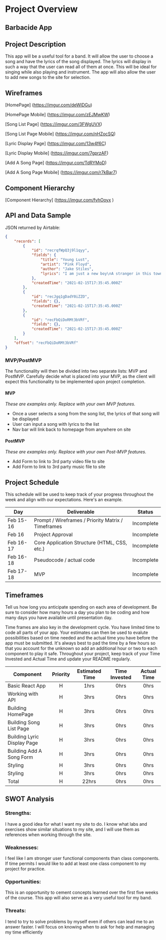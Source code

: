 # Project Overview

## Barbacide App

## Project Description

This app will be a useful tool for a band.  It will allow the user to choose a song and have the lyrics of the song displayed.  The lyrics will display in such a way that the user can read all of them at once.  This will be ideal for singing while also playing and instrument. The app will also allow the user to add new songs to the site for selection. 

## Wireframes

[HomePage] (https://imgur.com/deWIDGu)

[HomePage Mobile] (https://imgur.com/zEJMwKW)

[Song List Page] (https://imgur.com/3FWgUVX)

[Song List Page Mobile] (https://imgur.com/nHZocSQ)

[Lyric Display Page] (https://imgur.com/13w4f6C)

[Lyric Display Mobile] (https://imgur.com/7gprzAF)

[Add A Song Page] (https://imgur.com/TdRYMoD)

[Add A Song Page Mobile] (https://imgur.com/r7kBar7)

## Component Hierarchy
[Component Hierarchy] (https://imgur.com/fvhOoyx
)

## API and Data Sample

JSON returned by Airtable:

```json
{
    "records": [
        {
            "id": "recrqfWpQ3j9l1qyy",
            "fields": {
                "title": "Young Lust",
                "artist": "Pink Floyd",
                "author": "Jake Stiles",
                "lyrics": "I am just a new boy\nA stranger in this town\nWhere are all the good times\nWho's gonna show this stranger around?\nOoooooooh I need a dirty woman\nOoooooo..."
            },
            "createdTime": "2021-02-15T17:35:45.000Z"
        },
        {
            "id": "recJgq1gDadY0iZZO",
            "fields": {},
            "createdTime": "2021-02-15T17:35:45.000Z"
        },
        {
            "id": "recFbQiDoRMt3bVRf",
            "fields": {},
            "createdTime": "2021-02-15T17:35:45.000Z"
        }
    ],
    "offset": "recFbQiDoRMt3bVRf"
}
```

### MVP/PostMVP

The functionality will then be divided into two separate lists: MVP and PostMVP.  Carefully decide what is placed into your MVP, as the client will expect this functionality to be implemented upon project completion.  

#### MVP 
*These are examples only. Replace with your own MVP features.*

- Once a user selects a song from the song list, the lyrics of that song will be displayed
- User can input a song with lyrics to the list 
- Nav bar will link back to homepage from anywhere on site 

#### PostMVP  
*These are examples only. Replace with your own Post-MVP features.*

- Add Form to link to 3rd party video file to site
- Add Form to link to 3rd party music file to site

## Project Schedule

This schedule will be used to keep track of your progress throughout the week and align with our expectations. Here's an example.

|  Day | Deliverable | Status
|---|---| ---|
|Feb 15-16| Prompt / Wireframes / Priority Matrix / Timeframes | Incomplete
|Feb 16| Project Approval | Incomplete
|Feb 16-17| Core Application Structure (HTML, CSS, etc.) | Incomplete
|Feb 16-18| Pseudocode / actual code | Incomplete
|Feb 17-18| MVP | Incomplete


## Timeframes

Tell us how long you anticipate spending on each area of development. Be sure to consider how many hours a day you plan to be coding and how many days you have available until presentation day.

Time frames are also key in the development cycle.  You have limited time to code all parts of your app.  Your estimates can then be used to evalute possibilities based on time needed and the actual time you have before the app must be submitted. It's always best to pad the time by a few hours so that you account for the unknown so add an additional hour or two to each component to play it safe. Throughout your project, keep track of your Time Invested and Actual Time and update your README regularly.

| Component | Priority | Estimated Time | Time Invested | Actual Time |
| --- | :---: |  :---: | :---: | :---: |
| Basic React App | H | 1hrs| 0hrs | 0hrs |
| Working with API | H | 3hrs| 0hrs | 0hrs |
| Building HomePage | H | 3hrs| 0hrs | 0hrs |
| Building Song List Page | H | 3hrs| 0hrs | 0hrs |
| Building Lyric Display Page | H | 3hrs| 0hrs | 0hrs |
| Building Add A Song Form | H | 3hrs| 0hrs | 0hrs |
| Styling | H | 3hrs| 0hrs | 0hrs |
| Styling | H | 3hrs| 0hrs | 0hrs |
| Total | H | 22hrs| 0hrs | 0hrs |

## SWOT Analysis

### Strengths:
I have a good idea for what I want my site to do.  I know what labs and exercises show similar situations to my site, and I will use them as references when working through the site. 

### Weaknesses:
I feel like I am stronger user functional components than class components.  If time permits I would like to add at least one class component to my project for practice. 

### Opportunities:
This is an opportunity to cement concepts learned over the first five weeks of the course.  This app will also serve as a very useful tool for my band. 

### Threats:
I tend to try to solve problems by myself even if others can lead me to an answer faster.  I will focus on knowing when to ask for help and managing my time efficiently
